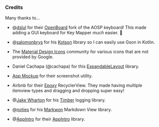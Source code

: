 ### Credits

Many thanks to...

 - @[dslul](https://github.com/dslul) for their [OpenBoard](https://github.com/dslul/openboard) fork of the AOSP keyboard! This made adding a GUI keyboard for Key Mapper _much_ easier. 🎉
 
 - @[salomonbrys] for his [Kotson] library so I can easily use Gson in Kotlin.
 - The [Material Design Icons] community for various icons that are not provided by Google.
 - Daniel Cachapa (@cachapa) for this [ExpandableLayout](https://github.com/cachapa/ExpandableLayout) library.
 - [App Mockup] for their screenshot utility.
 - Airbnb for their [Epoxy](https://github.com/airbnb/epoxy) RecyclerView. They made having multiple itemview types and dragging and dropping super easy!
 - @[Jake Wharton](https://github.com/JakeWharton) for his [Timber](https://github.com/JakeWharton/timber) logging library.
 - @[noties](https://github.com/noties) for his [Markwon](https://github.com/noties/Markwon) Markdown View library.
 - @[AppIntro](https://github.com/AppIntro) for their [AppIntro](https://github.com/AppIntro/AppIntro) library.

[salomonbrys]: https://github.com/salomonbrys
[Kotson]: https://github.com/salomonbrys/Kotson

[Material Design Icons]: https://materialdesignicons.com/

[App Mockup]: https://app-mockup.com/
